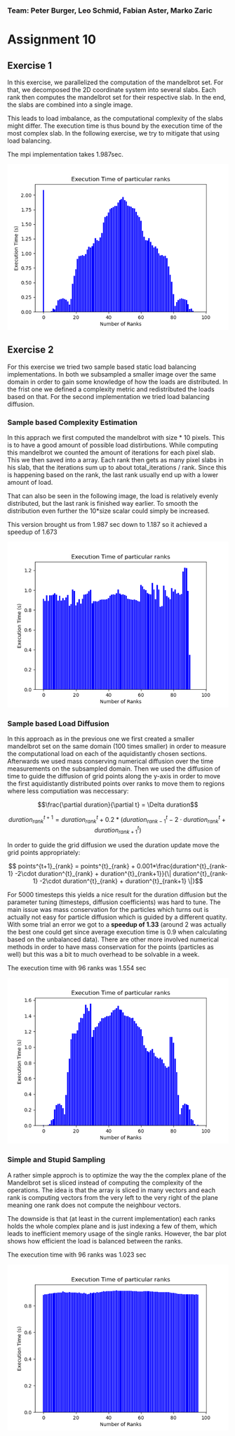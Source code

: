### Team: Peter Burger, Leo Schmid, Fabian Aster, Marko Zaric
# Assignment 10

## Exercise 1

In this exercise, we parallelized the computation of the mandelbrot set. For that, we decomposed the 2D coordinate system into several slabs. Each rank then computes the mandelbrot set for their respective slab. In the end, the slabs are combined into a single image.

This leads to load imbalance, as the computational complexity of the slabs might differ. The execution time is thus bound by the execution time of the most complex slab. In the following exercise, we try to mitigate that using load balancing.

The mpi implementation takes 1.987sec.

![Execution time on the ranks](ExecTimeSingleRanksNoBalance.png)

## Exercise 2

For this exercise we tried two sample based static load balancing implementations. In both we subsampled a smaller image over the same domain in order to gain some knowledge of how the loads are distributed. In the frist one we defined a complexity metric and redistributed the loads based on that. For the second implementation we tried load balancing diffusion. 

### Sample based Complexity Estimation

In this apprach we first computed the mandelbrot with size * 10 pixels.
This is to have a good amount of possible load distirbutions.
While computing this mandelbrot we counted the amount of iterations for each pixel slab.
This we then saved into a array.
Each rank then gets as many pixel slabs in his slab, that the iterations sum up to about total_iterations / rank.
Since this is happening based on the rank, the last rank usually end up with a lower amount of load.

That can also be seen in the following image, the load is relatively evenly distributed, but the last rank is finished way earlier.
To smooth the distribution even further the 10*size scalar could simply be increased.

This version brought us from 1.987 sec down to 1.187 so it achieved a speedup of 1.673

![Execution time on the ranks](ExecTimeSingleRanks.png)

### Sample based Load Diffusion

In this approach as in the previous one we first created a smaller mandelbrot set on the same domain (100 times smaller) in order to measure the computational load on each of the aquidistantly chosen sections. Afterwards we used mass conserving numerical diffusion over the time measurements on the subsampled domain. Then we used the diffusion of time to guide the diffusion of grid points along the y-axis in order to move the first aquidistantly distributed points over ranks to move them to regions where less computiation was neccessary: 


$$\frac{\partial duration}{\partial t} = \Delta duration$$ 

$$ duration^{t+1}_{rank} = duration^{t}_{rank} + 0.2*(duration^{t}_{rank-1} -2\cdot duration^{t}_{rank} + duration^{t}_{rank+1})$$ 

In order to guide the grid diffusion we used the duration update move the grid points appropriately:

$$ points^{t+1}_{rank} = points^{t}_{rank} + 0.001*\frac{duration^{t}_{rank-1} -2\cdot duration^{t}_{rank} + duration^{t}_{rank+1}}{\| duration^{t}_{rank-1} -2\cdot duration^{t}_{rank} + duration^{t}_{rank+1} \|}$$

For 5000 timesteps this yields a nice result for the duration diffusion but the parameter tuning (timesteps, diffusion coefficients) was hard to tune. The main issue was mass conservation for the particles which turns out is actually not easy for particle diffusion which is guided by a different quatity. With some trial an error we got to a **speedup of 1.33** (around 2 was actually the best one could get since average execution time is 0.9 when calculating based on the unbalanced data). There are other more involved numerical methods in order to have mass conservation for the points (particles as well) but this was a bit to much overhead to be solvable in a week.  

The execution time with 96 ranks was 1.554 sec

![Benchmarks](ExecTimeSingleRanksDiffusion.png)


### Simple and Stupid Sampling

A rather simple approch is to optimize the way the the complex plane of the Mandelbrot set is sliced instead of computing the complexity of the operations. The idea is that the array is sliced in many vectors and each rank is computing vectors from the very left to the very right of the plane meaning one rank does not compute the neighbour vectors. 

The downside is that (at least in the current implementation) each ranks holds the whole complex plane and is just indexing a few of them, which leads to inefficient memory usage of the single ranks. However, the bar plot shows how efficient the load is balanced between the ranks.

The execution time with 96 ranks was 1.023 sec 

![Benchmarks](ExecTimeSingleRanksSimple.png)